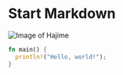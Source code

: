 # Start Markdown

![Image of Hajime](https://avatars.githubusercontent.com/u/202368713?v=4)

``` rust
fn main() {
  println!("Hello, world!");
}
```
